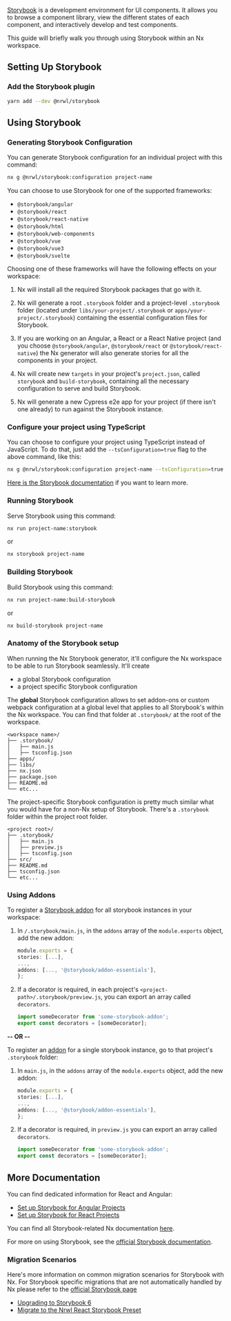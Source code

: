 [Storybook](https://storybook.js.org) is a development environment for UI components. It allows you to browse a component library, view the different states of each component, and interactively develop and test components.

This guide will briefly walk you through using Storybook within an Nx workspace.

## Setting Up Storybook

### Add the Storybook plugin

```bash
yarn add --dev @nrwl/storybook
```

## Using Storybook

### Generating Storybook Configuration

You can generate Storybook configuration for an individual project with this command:

```bash
nx g @nrwl/storybook:configuration project-name
```

You can choose to use Storybook for one of the supported frameworks:

- `@storybook/angular`
- `@storybook/react`
- `@storybook/react-native`
- `@storybook/html`
- `@storybook/web-components`
- `@storybook/vue`
- `@storybook/vue3`
- `@storybook/svelte`

Choosing one of these frameworks will have the following effects on your workspace:

1. Nx will install all the required Storybook packages that go with it.

2. Nx will generate a root `.storybook` folder and a project-level `.storybook` folder (located under `libs/your-project/.storybook` or `apps/your-project/.storybook`) containing the essential configuration files for Storybook.

3. If you are working on an Angular, a React or a React Native project (and you choose `@storybook/angular`, `@storybook/react` or `@storybook/react-native`) the Nx generator will also generate stories for all the components in your project.

4. Nx will create new `targets` in your project's `project.json`, called `storybook` and `build-storybook`, containing all the necessary configuration to serve and build Storybook.

5. Nx will generate a new Cypress e2e app for your project (if there isn't one already) to run against the Storybook instance.

### Configure your project using TypeScript

You can choose to configure your project using TypeScript instead of JavaScript. To do that, just add the `--tsConfiguration=true` flag to the above command, like this:

```bash
nx g @nrwl/storybook:configuration project-name --tsConfiguration=true
```

[Here is the Storybook documentation](https://storybook.js.org/docs/react/configure/overview#configure-your-project-with-typescript) if you want to learn more.

### Running Storybook

Serve Storybook using this command:

```bash
nx run project-name:storybook
```

or

```bash
nx storybook project-name
```

### Building Storybook

Build Storybook using this command:

```bash
nx run project-name:build-storybook
```

or

```bash
nx build-storybook project-name
```

### Anatomy of the Storybook setup

When running the Nx Storybook generator, it'll configure the Nx workspace to be able to run Storybook seamlessly. It'll create

- a global Storybook configuration
- a project specific Storybook configuration

The **global** Storybook configuration allows to set addon-ons or custom webpack configuration at a global level that applies to all Storybook's within the Nx workspace. You can find that folder at `.storybook/` at the root of the workspace.

```text
<workspace name>/
├── .storybook/
│   ├── main.js
│   ├── tsconfig.json
├── apps/
├── libs/
├── nx.json
├── package.json
├── README.md
└── etc...
```

The project-specific Storybook configuration is pretty much similar what you would have for a non-Nx setup of Storybook. There's a `.storybook` folder within the project root folder.

```text
<project root>/
├── .storybook/
│   ├── main.js
│   ├── preview.js
│   ├── tsconfig.json
├── src/
├── README.md
├── tsconfig.json
└── etc...
```

### Using Addons

To register a [Storybook addon](https://storybook.js.org/addons/) for all storybook instances in your workspace:

1. In `/.storybook/main.js`, in the `addons` array of the `module.exports` object, add the new addon:
   ```typescript {% fileName="/.storybook/main.js" %}
   module.exports = {
   stories: [...],
   ...,
   addons: [..., '@storybook/addon-essentials'],
   };
   ```
2. If a decorator is required, in each project's `<project-path>/.storybook/preview.js`, you can export an array called `decorators`.

   ```typescript {% fileName="<project-path>/.storybook/preview.js" %}
   import someDecorator from 'some-storybook-addon';
   export const decorators = [someDecorator];
   ```

**-- OR --**

To register an [addon](https://storybook.js.org/addons/) for a single storybook instance, go to that project's `.storybook` folder:

1. In `main.js`, in the `addons` array of the `module.exports` object, add the new addon:
   ```typescript
   module.exports = {
   stories: [...],
   ...,
   addons: [..., '@storybook/addon-essentials'],
   };
   ```
2. If a decorator is required, in `preview.js` you can export an array called `decorators`.

   ```typescript
   import someDecorator from 'some-storybook-addon';
   export const decorators = [someDecorator];
   ```

## More Documentation

You can find dedicated information for React and Angular:

- [Set up Storybook for Angular Projects](/storybook/overview-angular)
- [Set up Storybook for React Projects](/storybook/overview-react)

You can find all Storybook-related Nx documentation [here](/packages#storybook).

For more on using Storybook, see the [official Storybook documentation](https://storybook.js.org/docs/basics/introduction/).

### Migration Scenarios

Here's more information on common migration scenarios for Storybook with Nx. For Storybook specific migrations that are not automatically handled by Nx please refer to the [official Storybook page](https://storybook.js.org/)

- [Upgrading to Storybook 6](/storybook/upgrade-storybook-v6-react)
- [Migrate to the Nrwl React Storybook Preset](/storybook/migrate-webpack-final-react)
